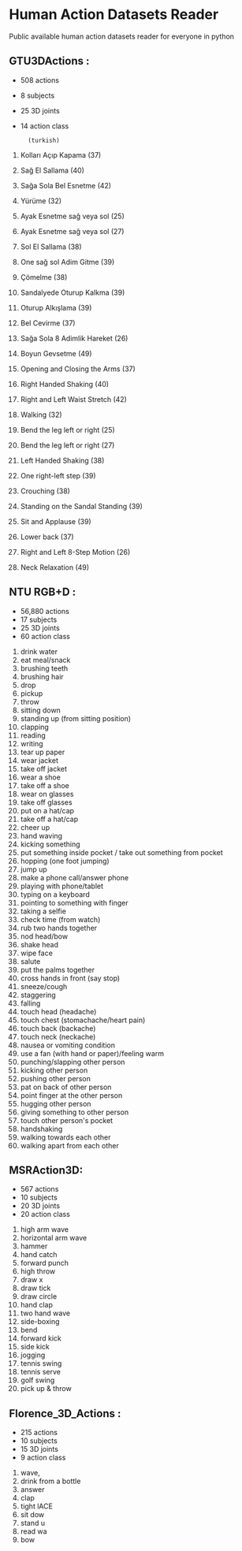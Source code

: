# Human Action Datasets Reader
Public available human action datasets reader for everyone in python

## 	GTU3DActions : 
    
* 508 actions
* 8 subjects
* 25 3D joints
* 14 action class 
        
        (turkish)
	        
1.  Kolları Açıp Kapama (37) 
2.  Sağ El Sallama (40)
3.  Sağa Sola Bel Esnetme (42)
4.  Yürüme (32)
5.  Ayak Esnetme sağ veya sol (25)
6.  Ayak Esnetme sağ veya sol (27)
7.  Sol El Sallama (38)
8.  One sağ sol Adim Gitme (39)
9.  Çömelme (38)
10. Sandalyede Oturup Kalkma (39)
11. Oturup Alkışlama (39)
12. Bel Cevirme (37)
13. Sağa Sola 8 Adimlik Hareket (26)
14. Boyun Gevsetme (49)  

1.  Opening and Closing the Arms (37)
2.  Right Handed Shaking (40)
3.  Right and Left Waist Stretch (42)
4.  Walking (32)
5.  Bend the leg left or right (25)
6.  Bend the leg left or right (27)
7.  Left Handed Shaking (38)
8.  One right-left step (39)
9.  Crouching (38)
10. Standing on the Sandal Standing (39)
11. Sit and Applause (39)
12. Lower back (37)
13. Right and Left 8-Step Motion (26)
14. Neck Relaxation (49)          
    
## NTU RGB+D : 

* 56,880 actions
* 17 subjects
* 25 3D joints
* 60 action class 
    
1. drink water
2. eat meal/snack
3. brushing teeth
4. brushing hair
5. drop
6. pickup
7. throw
8. sitting down
9. standing up (from sitting position)
10. clapping
11. reading
12. writing
13. tear up paper
14. wear jacket
15. take off jacket
16. wear a shoe
17. take off a shoe
18. wear on glasses
19. take off glasses
20. put on a hat/cap
21. take off a hat/cap
22. cheer up
23. hand waving
24. kicking something
25. put something inside pocket / take out something from pocket
26. hopping (one foot jumping)
27. jump up
28. make a phone call/answer phone
29. playing with phone/tablet
30. typing on a keyboard
31. pointing to something with finger
32. taking a selfie
33. check time (from watch)
34. rub two hands together
35. nod head/bow
36. shake head
37. wipe face
38. salute
39. put the palms together
40. cross hands in front (say stop)
41. sneeze/cough
42. staggering
43. falling
44. touch head (headache)
45. touch chest (stomachache/heart pain)
46. touch back (backache)
47. touch neck (neckache)
48. nausea or vomiting condition
49. use a fan (with hand or paper)/feeling warm
50. punching/slapping other person
51. kicking other person
52. pushing other person
53. pat on back of other person
54. point finger at the other person
55. hugging other person
56. giving something to other person
57. touch other person's pocket
58. handshaking
59. walking towards each other
60. walking apart from each other  
        
## MSRAction3D:
        
* 567 actions
* 10  subjects
* 20  3D joints
* 20  action class

1. high arm wave
2. horizontal arm wave
3. hammer
4. hand catch
5. forward punch
6. high throw
7. draw x
8. draw tick
9. draw circle
10. hand clap
11. two hand wave
12. side-boxing
13. bend
14. forward kick
15. side kick
16. jogging
17. tennis swing
18. tennis serve
19. golf swing
20. pick up & throw

## Florence_3D_Actions :

* 215 actions
* 10  subjects
* 15  3D joints
* 9   action class 

1. wave, 
2. drink from a bottle
3. answer 
4. clap 
5. tight lACE
6. sit dow
7. stand u
8. read wa
9. bow
